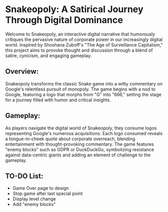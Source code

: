 # Snakeopoly: A Satirical Journey Through Digital Dominance

Welcome to Snakeopoly, an interactive digital narrative that humorously critiques the pervasive nature of corporate power in our increasingly digital world. Inspired by Shoshana Zuboff's "The Age of Surveillance Capitalism," this project aims to provoke thought and discussion through a blend of satire, cynicism, and engaging gameplay.

## Overview:

Snakeopoly transforms the classic Snake game into a witty commentary on Google's relentless pursuit of monopoly. The game begins with a nod to Google, featuring a logo that morphs from "G" into "666," setting the stage for a journey filled with humor and critical insights.

## Gameplay:

As players navigate the digital world of Snakeopoly, they consume logos representing Google's numerous acquisitions. Each logo consumed reveals a tongue-in-cheek quote about corporate overreach, blending entertainment with thought-provoking commentary. The game features "enemy blocks" such as GDPR or DuckDuckGo, symbolizing resistance against data-centric giants and adding an element of challenge to the gameplay.

## TO-DO List:

- Game Over page to design
- Stop game after last special point
- Display level change
- Add "enemy blocks"

